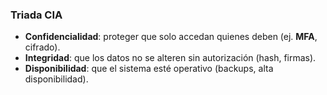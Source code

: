 ### Triada CIA
- **Confidencialidad**: proteger que solo accedan quienes deben (ej. **MFA**, cifrado).  
- **Integridad**: que los datos no se alteren sin autorización (hash, firmas).  
- **Disponibilidad**: que el sistema esté operativo (backups, alta disponibilidad).
